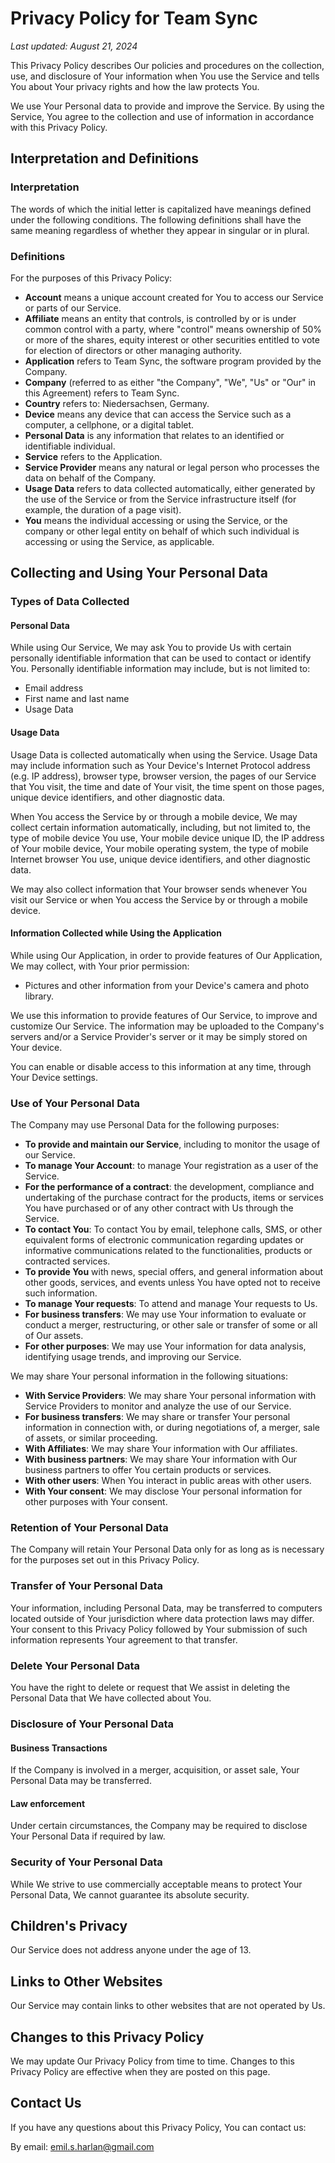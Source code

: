 
# Privacy Policy for Team Sync
_Last updated: August 21, 2024_

This Privacy Policy describes Our policies and procedures on the collection, use, and disclosure of Your information when You use the Service and tells You about Your privacy rights and how the law protects You.

We use Your Personal data to provide and improve the Service. By using the Service, You agree to the collection and use of information in accordance with this Privacy Policy.

## Interpretation and Definitions

### Interpretation
The words of which the initial letter is capitalized have meanings defined under the following conditions. The following definitions shall have the same meaning regardless of whether they appear in singular or in plural.

### Definitions
For the purposes of this Privacy Policy:

- **Account** means a unique account created for You to access our Service or parts of our Service.
- **Affiliate** means an entity that controls, is controlled by or is under common control with a party, where "control" means ownership of 50% or more of the shares, equity interest or other securities entitled to vote for election of directors or other managing authority.
- **Application** refers to Team Sync, the software program provided by the Company.
- **Company** (referred to as either "the Company", "We", "Us" or "Our" in this Agreement) refers to Team Sync.
- **Country** refers to: Niedersachsen, Germany.
- **Device** means any device that can access the Service such as a computer, a cellphone, or a digital tablet.
- **Personal Data** is any information that relates to an identified or identifiable individual.
- **Service** refers to the Application.
- **Service Provider** means any natural or legal person who processes the data on behalf of the Company.
- **Usage Data** refers to data collected automatically, either generated by the use of the Service or from the Service infrastructure itself (for example, the duration of a page visit).
- **You** means the individual accessing or using the Service, or the company or other legal entity on behalf of which such individual is accessing or using the Service, as applicable.

## Collecting and Using Your Personal Data

### Types of Data Collected

#### Personal Data
While using Our Service, We may ask You to provide Us with certain personally identifiable information that can be used to contact or identify You. Personally identifiable information may include, but is not limited to:

- Email address
- First name and last name
- Usage Data

#### Usage Data
Usage Data is collected automatically when using the Service. Usage Data may include information such as Your Device's Internet Protocol address (e.g. IP address), browser type, browser version, the pages of our Service that You visit, the time and date of Your visit, the time spent on those pages, unique device identifiers, and other diagnostic data.

When You access the Service by or through a mobile device, We may collect certain information automatically, including, but not limited to, the type of mobile device You use, Your mobile device unique ID, the IP address of Your mobile device, Your mobile operating system, the type of mobile Internet browser You use, unique device identifiers, and other diagnostic data.

We may also collect information that Your browser sends whenever You visit our Service or when You access the Service by or through a mobile device.

#### Information Collected while Using the Application
While using Our Application, in order to provide features of Our Application, We may collect, with Your prior permission:

- Pictures and other information from your Device's camera and photo library.

We use this information to provide features of Our Service, to improve and customize Our Service. The information may be uploaded to the Company's servers and/or a Service Provider's server or it may be simply stored on Your device.

You can enable or disable access to this information at any time, through Your Device settings.

### Use of Your Personal Data
The Company may use Personal Data for the following purposes:

- **To provide and maintain our Service**, including to monitor the usage of our Service.
- **To manage Your Account**: to manage Your registration as a user of the Service.
- **For the performance of a contract**: the development, compliance and undertaking of the purchase contract for the products, items or services You have purchased or of any other contract with Us through the Service.
- **To contact You**: To contact You by email, telephone calls, SMS, or other equivalent forms of electronic communication regarding updates or informative communications related to the functionalities, products or contracted services.
- **To provide You** with news, special offers, and general information about other goods, services, and events unless You have opted not to receive such information.
- **To manage Your requests**: To attend and manage Your requests to Us.
- **For business transfers**: We may use Your information to evaluate or conduct a merger, restructuring, or other sale or transfer of some or all of Our assets.
- **For other purposes**: We may use Your information for data analysis, identifying usage trends, and improving our Service.

We may share Your personal information in the following situations:

- **With Service Providers**: We may share Your personal information with Service Providers to monitor and analyze the use of our Service.
- **For business transfers**: We may share or transfer Your personal information in connection with, or during negotiations of, a merger, sale of assets, or similar proceeding.
- **With Affiliates**: We may share Your information with Our affiliates.
- **With business partners**: We may share Your information with Our business partners to offer You certain products or services.
- **With other users**: When You interact in public areas with other users.
- **With Your consent**: We may disclose Your personal information for other purposes with Your consent.

### Retention of Your Personal Data
The Company will retain Your Personal Data only for as long as is necessary for the purposes set out in this Privacy Policy.

### Transfer of Your Personal Data
Your information, including Personal Data, may be transferred to computers located outside of Your jurisdiction where data protection laws may differ. Your consent to this Privacy Policy followed by Your submission of such information represents Your agreement to that transfer.

### Delete Your Personal Data
You have the right to delete or request that We assist in deleting the Personal Data that We have collected about You.

### Disclosure of Your Personal Data

#### Business Transactions
If the Company is involved in a merger, acquisition, or asset sale, Your Personal Data may be transferred.

#### Law enforcement
Under certain circumstances, the Company may be required to disclose Your Personal Data if required by law.

### Security of Your Personal Data
While We strive to use commercially acceptable means to protect Your Personal Data, We cannot guarantee its absolute security.

## Children's Privacy
Our Service does not address anyone under the age of 13.

## Links to Other Websites
Our Service may contain links to other websites that are not operated by Us.

## Changes to this Privacy Policy
We may update Our Privacy Policy from time to time. Changes to this Privacy Policy are effective when they are posted on this page.

## Contact Us
If you have any questions about this Privacy Policy, You can contact us:

By email: emil.s.harlan@gmail.com
